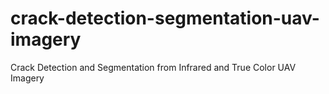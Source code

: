 # crack-detection-segmentation-uav-imagery
Crack Detection and Segmentation from Infrared and True Color UAV Imagery

